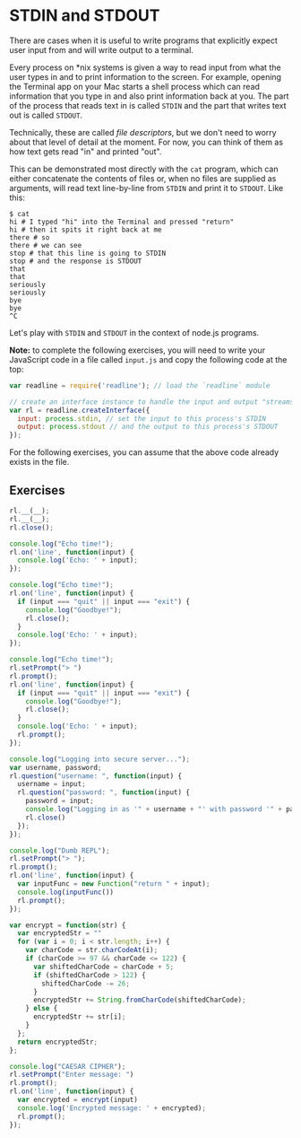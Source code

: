 # STDIN and STDOUT

There are cases when it is useful to write programs that explicitly expect user
input from and will write output to a terminal.

Every process on \*nix systems is given a way to read input from what the user
types in and to print information to the screen. For example, opening the
Terminal app on your Mac starts a shell process which can read information that
you type in and also print information back at you. The part of the process that
reads text in is called `STDIN` and the part that writes text out is called
`STDOUT`.

Technically, these are called _file descriptors_, but we don't need to worry
about that level of detail at the moment. For now, you can think of them as how
text gets read "in" and printed "out".

This can be demonstrated most directly with the `cat` program, which can either
concatenate the contents of files or, when no files are supplied as arguments,
will read text line-by-line from `STDIN` and print it to `STDOUT`. Like this:

```shell
$ cat
hi # I typed "hi" into the Terminal and pressed "return"
hi # then it spits it right back at me
there # so
there # we can see
stop # that this line is going to STDIN
stop # and the response is STDOUT
that
that
seriously
seriously
bye
bye
^C
```

Let's play with `STDIN` and `STDOUT` in the context of node.js programs.

**Note:** to complete the following exercises, you will need to write your
JavaScript code in a file called `input.js` and copy the following code at the
top:

```javascript
var readline = require('readline'); // load the `readline` module

// create an interface instance to handle the input and output "streams"
var rl = readline.createInterface({
  input: process.stdin, // set the input to this process's STDIN
  output: process.stdout // and the output to this process's STDOUT
});
```

For the following exercises, you can assume that the above code already exists
in the file.

## Exercises

```javascript
rl.__(__);
rl.__(__);
rl.close();
```

```javascript
console.log("Echo time!");
rl.on('line', function(input) {
  console.log('Echo: ' + input);
});
```

```javascript
console.log("Echo time!");
rl.on('line', function(input) {
  if (input === "quit" || input === "exit") {
    console.log("Goodbye!");
    rl.close();
  }
  console.log('Echo: ' + input);
});
```

```javascript
console.log("Echo time!");
rl.setPrompt("> ")
rl.prompt();
rl.on('line', function(input) {
  if (input === "quit" || input === "exit") {
    console.log("Goodbye!");
    rl.close();
  }
  console.log('Echo: ' + input);
  rl.prompt();
});
```

```javascript
console.log("Logging into secure server...");
var username, password;
rl.question("username: ", function(input) {
  username = input;
  rl.question("password: ", function(input) {
    password = input;
    console.log("Logging in as '" + username + "' with password '" + password + "'");
    rl.close()
  });
});
```

```javascript
console.log("Dumb REPL");
rl.setPrompt("> ");
rl.prompt();
rl.on('line', function(input) {
  var inputFunc = new Function("return " + input);
  console.log(inputFunc())
  rl.prompt();
});
```

```javascript
var encrypt = function(str) {
  var encryptedStr = ""
  for (var i = 0; i < str.length; i++) {
    var charCode = str.charCodeAt(i);
    if (charCode >= 97 && charCode <= 122) {
      var shiftedCharCode = charCode + 5;
      if (shiftedCharCode > 122) {
        shiftedCharCode -= 26;
      }
      encryptedStr += String.fromCharCode(shiftedCharCode);
    } else {
      encryptedStr += str[i];
    }
  };
  return encryptedStr;
};

console.log("CAESAR CIPHER");
rl.setPrompt("Enter message: ")
rl.prompt();
rl.on('line', function(input) {
  var encrypted = encrypt(input)
  console.log('Encrypted message: ' + encrypted);
  rl.prompt();
});
```
